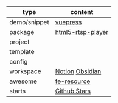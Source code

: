 | type      | content                                                      |
| --------- | ------------------------------------------------------------ |
| demo/snippet| [vuepress](https://kromalee.github.io/vuepress-demo/)        |
| package   | [html5-rtsp-player](https://github.com/kromalee/html5_rtsp_player) |
| project   |                                                              |
| template  |                                                              |
| config    |                                                              |
| workspace | [Notion](https://www.notion.so/kromalee/Home-2a5719180eab4b769013c990194ee418)  [Obsidian](https://github.com/kromalee/obsidian-vault) |
| awesome   | [fe-resource](https://github.com/kromalee/awesome-front-end-resource) |
| starts    | [Github Stars](https://github.com/stars)                     |
